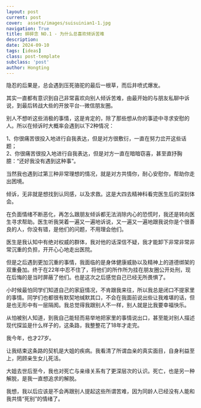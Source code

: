 ```yaml
---
layout: post
current: post
cover:  assets/images/suisuinian1-1.jpg
navigation: True
title: 碎碎念 NO.1 - 为什么总喜欢倾诉苦难
description: 
date: 2024-09-10
tags: [ideas]
class: post-template
subclass: 'post'
author: Hongting
---
```


隐忍的后果是，总会遇到压死骆驼的最后一根草，而后井喷式爆发。

其实一直都有意识到自己非常喜欢向别人倾诉苦难，由最开始的与朋友私聊中诉说，到最后转战大些的开放平台--微信朋友圈。

别人不想听这些消极的事情，这是肯定的，除了那些想从你的事迹中寻求安慰的人。所以在倾诉时大概率会遇到以下2种情况：

1、你很痛苦很投入地进行自我表达，但是对方很敷衍，一直在努力岔开这些话题；<br>
2、你很痛苦很投入地进行自我表达，但是对方一直在暗暗窃喜，甚至直抒胸臆：“还好我没有遇到这种事”。

当然我也遇到过第三种非常理想的情况，就是对方共情你，耐心安慰你，帮助你走出困境。

倾诉，无非就是想找到认同感，以及求救。这是大四去精神科看完医生后的深刻体会。

在负面情绪不断恶化，再怎么跟朋友倾诉都无法消除内心的恐慌时，我还是转向医生寻求帮助。医生听我哭着一遍又一遍地诉说，又一遍又一遍地跟我说你是个很善良的人，你没有错，是他们的问题，不用理会他们。

医生是我认知中有绝对权威的群体，我对他的话深信不疑，我才能卸下非常非常非常沉重的负担，开开心心地走出医院。

但是之后遇到更加沉重的事情，我面临的是身体健康威胁以及精神上的道德绑架的双重叠加。终于在22年中忍不住了，将他们的所作所为挂在朋友圈公开处刑，现在后悔的是当时屏蔽了他们。也是这次之后感觉自己已经无所畏惧了。

小时候最怕同学们知道自己的家庭情况，不肯跟我来往，所以我总是闭口不提家里的事情。同学们也都很有默契地缄默其口，不会在我面前说出些让我难堪的话，但是也无形中有一层隔阂。我总觉得我跟别人不一样，别人就是比我要幸福快乐。

从怕被别人知道，到我自己能轻而易举地把家里的事情说出口，甚至能对别人描述现代探监是什么样子的，这条路，我整整花了18年才走完。

我今年，也才27岁。

让我结束这条路的契机是大姐的疾病。我看清了所谓血亲的真实面目，自身利益至上，罔顾亲生女儿死活。

大姐去世后至今，我也对死亡与亲缘关系有了更深层次的认识。死亡，也是另一种解脱，是我一直想追求的解脱。

我想，我以后应该是不会再跟别人提起这些所谓苦难，因为同龄人已经没有人能和我共情“死别”的情绪了。